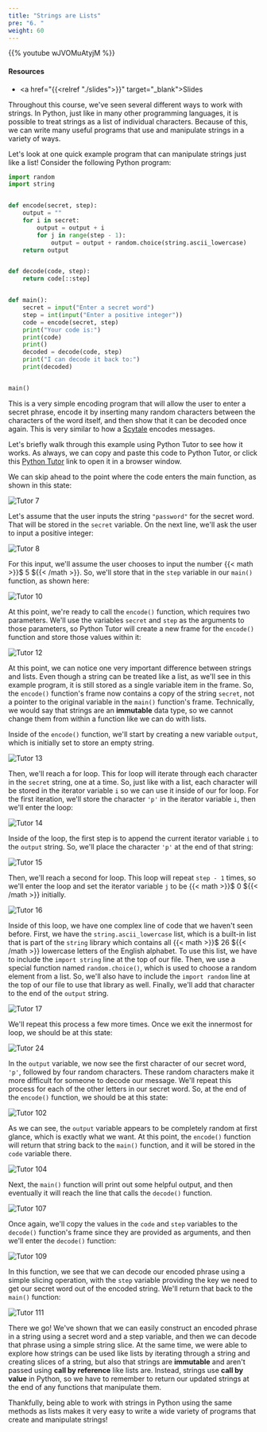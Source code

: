 ```yaml
---
title: "Strings are Lists"
pre: "6. "
weight: 60
---
```


{{% youtube wJVOMuAtyjM %}}

<!-- Old: KzAfiKbWBTs -->

#### Resources

* <a href="{{<relref "./slides">}}" target="_blank">Slides</a>

Throughout this course, we've seen several different ways to work with strings. In Python, just like in many other programming languages, it is possible to treat strings as a list of individual characters. Because of this, we can write many useful programs that use and manipulate strings in a variety of ways. 

Let's look at one quick example program that can manipulate strings just like a list! Consider the following Python program:

```python
import random
import string


def encode(secret, step):
    output = ""
    for i in secret:
        output = output + i
        for j in range(step - 1):
            output = output + random.choice(string.ascii_lowercase)
    return output


def decode(code, step):
    return code[::step]


def main():
    secret = input("Enter a secret word")
    step = int(input("Enter a positive integer"))
    code = encode(secret, step)
    print("Your code is:")
    print(code)
    print()
    decoded = decode(code, step)
    print("I can decode it back to:")
    print(decoded)


main()
```

This is a very simple encoding program that will allow the user to enter a secret phrase, encode it by inserting many random characters between the characters of the word itself, and then show that it can be decoded once again. This is very similar to how a [Scytale](https://en.wikipedia.org/wiki/Scytale) encodes messages.

Let's briefly walk through this example using Python Tutor to see how it works. As always, we can copy and paste this code to Python Tutor, or click this [Python Tutor](https://pythontutor.com/visualize.html#code=import%20random%0Aimport%20string%0A%0A%0Adef%20encode%28secret,%20step%29%3A%0A%20%20%20%20output%20%3D%20%22%22%0A%20%20%20%20for%20i%20in%20secret%3A%0A%20%20%20%20%20%20%20%20output%20%3D%20output%20%2B%20i%0A%20%20%20%20%20%20%20%20for%20j%20in%20range%28step%20-%201%29%3A%0A%20%20%20%20%20%20%20%20%20%20%20%20output%20%3D%20output%20%2B%20random.choice%28string.ascii_lowercase%29%0A%20%20%20%20return%20output%0A%0A%0Adef%20decode%28code,%20step%29%3A%0A%20%20%20%20return%20code%5B%3A%3Astep%5D%0A%0A%0Adef%20main%28%29%3A%0A%20%20%20%20secret%20%3D%20input%28%22Enter%20a%20secret%20word%3A%20%22%29%0A%20%20%20%20step%20%3D%20int%28input%28%22Enter%20a%20positive%20integer%3A%20%22%29%29%0A%20%20%20%20code%20%3D%20encode%28secret,%20step%29%0A%20%20%20%20print%28%22Your%20code%20is%3A%22%29%0A%20%20%20%20print%28code%29%0A%20%20%20%20print%28%29%0A%20%20%20%20decoded%20%3D%20decode%28code,%20step%29%0A%20%20%20%20print%28%22I%20can%20decode%20it%20back%20to%3A%22%29%0A%20%20%20%20print%28decoded%29%0A%0A%0Amain%28%29&cumulative=false&curInstr=0&heapPrimitives=nevernest&mode=display&origin=opt-frontend.js&py=3&rawInputLstJSON=%5B%5D&textReferences=false) link to open it in a browser window.

We can skip ahead to the point where the code enters the main function, as shown in this state:

![Tutor 7](/images/07/tutor12_7.png?classes=border,shadow)

Let's assume that the user inputs the string `"password"` for the secret word. That will be stored in the `secret` variable. On the next line, we'll ask the user to input a positive integer:

![Tutor 8](/images/07/tutor12_8.png?classes=border,shadow)

For this input, we'll assume the user chooses to input the number {{< math >}}$ 5 ${{< /math >}}. So, we'll store that in the `step` variable in our `main()` function, as shown here:

![Tutor 10](/images/07/tutor12_10.png?classes=border,shadow)

At this point, we're ready to call the `encode()` function, which requires two parameters. We'll use the variables `secret` and `step` as the arguments to those parameters, so Python Tutor will create a new frame for the `encode()` function and store those values within it:

![Tutor 12](/images/07/tutor12_12.png?classes=border,shadow)

At this point, we can notice one very important difference between strings and lists. Even though a string can be treated like a list, as we'll see in this example program, it is still stored as a single variable item in the frame. So, the `encode()` function's frame now contains a copy of the string `secret`, not a pointer to the original variable in the `main()` function's frame. Technically, we would say that strings are an **immutable** data type, so we cannot change them from within a function like we can do with lists.

Inside of the `encode()` function, we'll start by creating a new variable `output`, which is initially set to store an empty string. 

![Tutor 13](/images/07/tutor12_13.png?classes=border,shadow)

Then, we'll reach a for loop. This for loop will iterate through each character in the `secret` string, one at a time. So, just like with a list, each character will be stored in the iterator variable `i` so we can use it inside of our for loop. For the first iteration, we'll store the character `'p'` in the iterator variable `i`, then we'll enter the loop:

![Tutor 14](/images/07/tutor12_14.png?classes=border,shadow)

Inside of the loop, the first step is to append the current iterator variable `i` to the `output` string. So, we'll place the character `'p'` at the end of that string:

![Tutor 15](/images/07/tutor12_15.png?classes=border,shadow)

Then, we'll reach a second for loop. This loop will repeat `step - 1` times, so we'll enter the loop and set the iterator variable `j` to be {{< math >}}$ 0 ${{< /math >}} initially.

![Tutor 16](/images/07/tutor12_16.png?classes=border,shadow)

Inside of this loop, we have one complex line of code that we haven't seen before. First, we have the `string.ascii_lowercase` list, which is a built-in list that is part of the `string` library which contains all {{< math >}}$ 26 ${{< /math >}} lowercase letters of the English alphabet. To use this list, we have to include the `import string` line at the top of our file. Then, we use a special function named `random.choice()`, which is used to choose a random element from a list. So, we'll also have to include the `import random` line at the top of our file to use that library as well. Finally, we'll add that character to the end of the `output` string. 

![Tutor 17](/images/07/tutor12_17.png?classes=border,shadow)

We'll repeat this process a few more times. Once we exit the innermost for loop, we should be at this state:

![Tutor 24](/images/07/tutor12_24.png?classes=border,shadow)

In the `output` variable, we now see the first character of our secret word, `'p'`, followed by four random characters. These random characters make it more difficult for someone to decode our message. We'll repeat this process for each of the other letters in our secret word. So, at the end of the `encode()` function, we should be at this state:

![Tutor 102](/images/07/tutor12_102.png?classes=border,shadow)

As we can see, the `output` variable appears to be completely random at first glance, which is exactly what we want. At this point, the `encode()` function will return that string back to the `main()` function, and it will be stored in the `code` variable there.

![Tutor 104](/images/07/tutor12_104.png?classes=border,shadow)

Next, the `main()` function will print out some helpful output, and then eventually it will reach the line that calls the `decode()` function. 

![Tutor 107](/images/07/tutor12_107.png?classes=border,shadow)

Once again, we'll copy the values in the `code` and `step` variables to the `decode()` function's frame since they are provided as arguments, and then we'll enter the `decode()` function:

![Tutor 109](/images/07/tutor12_109.png?classes=border,shadow)

In this function, we see that we can decode our encoded phrase using a simple slicing operation, with the `step` variable providing the key we need to get our secret word out of the encoded string. We'll return that back to the `main()` function:

![Tutor 111](/images/07/tutor12_111.png?classes=border,shadow)

There we go! We've shown that we can easily construct an encoded phrase in a string using a secret word and a step variable, and then we can decode that phrase using a simple string slice. At the same time, we were able to explore how strings can be used like lists by iterating through a string and creating slices of a string, but also that strings are **immutable** and aren't passed using **call by reference** like lists are. Instead, strings use **call by value** in Python, so we have to remember to return our updated strings at the end of any functions that manipulate them. 

Thankfully, being able to work with strings in Python using the same methods as lists makes it very easy to write a wide variety of programs that create and manipulate strings!
